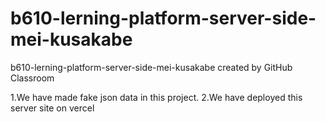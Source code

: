 # b610-lerning-platform-server-side-mei-kusakabe
b610-lerning-platform-server-side-mei-kusakabe created by GitHub Classroom


1.We have made fake json data in this project.
2.We have deployed this server site on vercel
